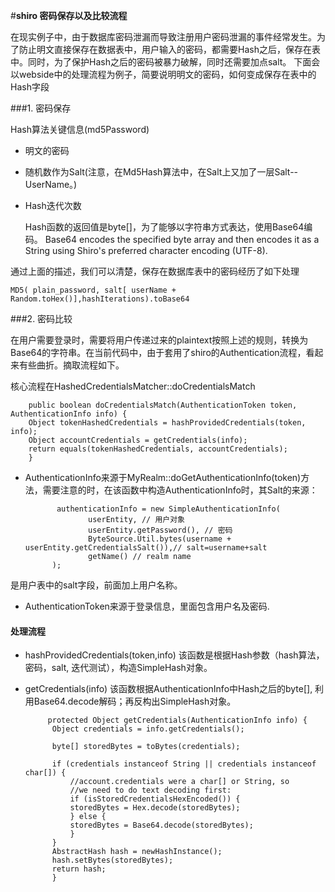 #**shiro 密码保存以及比较流程**

在现实例子中，由于数据库密码泄漏而导致注册用户密码泄漏的事件经常发生。为了防止明文直接保存在数据表中，用户输入的密码，都需要Hash之后，保存在表中。同时，为了保护Hash之后的密码被暴力破解，同时还需要加点salt。
下面会以webside中的处理流程为例子，简要说明明文的密码，如何变成保存在表中的Hash字段

###1. 密码保存


Hash算法关键信息(md5Password)
- 明文的密码
- 随机数作为Salt(注意，在Md5Hash算法中，在Salt上又加了一层Salt--UserName。)
- Hash迭代次数

	Hash函数的返回值是byte[]，为了能够以字符串方式表达，使用Base64编码。
	Base64 encodes the specified byte array and then encodes it as a String using Shiro's preferred character encoding (UTF-8).
	
通过上面的描述，我们可以清楚，保存在数据库表中的密码经历了如下处理

	MD5( plain_password, salt[ userName + Random.toHex()],hashIterations).toBase64



###2. 密码比较

在用户需要登录时，需要将用户传递过来的plaintext按照上述的规则，转换为Base64的字符串。在当前代码中，由于套用了shiro的Authentication流程，看起来有些曲折。摘取流程如下。

核心流程在HashedCredentialsMatcher::doCredentialsMatch

	    public boolean doCredentialsMatch(AuthenticationToken token, AuthenticationInfo info) {
		Object tokenHashedCredentials = hashProvidedCredentials(token, info);
		Object accountCredentials = getCredentials(info);
		return equals(tokenHashedCredentials, accountCredentials);
	    }
	    
- AuthenticationInfo来源于MyRealm::doGetAuthenticationInfo(token)方法，需要注意的时，在该函数中构造AuthenticationInfo时，其Salt的来源：
 
             authenticationInfo = new SimpleAuthenticationInfo(
            		userEntity, // 用户对象
            		userEntity.getPassword(), // 密码
					ByteSource.Util.bytes(username + userEntity.getCredentialsSalt()),// salt=username+salt
					getName() // realm name
			);
			
是用户表中的salt字段，前面加上用户名称。

- AuthenticationToken来源于登录信息，里面包含用户名及密码.

#### 处理流程
- hashProvidedCredentials(token,info)  该函数是根据Hash参数（hash算法，密码，salt,  迭代测试），构造SimpleHash对象。
- getCredentials(info)  该函数根据AuthenticationInfo中Hash之后的byte[],  利用Base64.decode解码；再反构出SimpleHash对象。

		   protected Object getCredentials(AuthenticationInfo info) {
			Object credentials = info.getCredentials();

			byte[] storedBytes = toBytes(credentials);

			if (credentials instanceof String || credentials instanceof char[]) {
			    //account.credentials were a char[] or String, so
			    //we need to do text decoding first:
			    if (isStoredCredentialsHexEncoded()) {
				storedBytes = Hex.decode(storedBytes);
			    } else {
				storedBytes = Base64.decode(storedBytes);
			    }
			}
			AbstractHash hash = newHashInstance();
			hash.setBytes(storedBytes);
			return hash;
		    }


	    
	    


